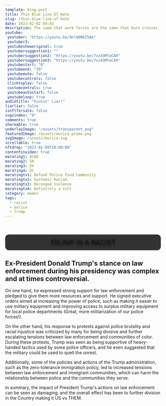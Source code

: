 ```yaml
---
template: blog-post
title: Thin Blue Line Of Hate
slug: /thin-blue-line-of-hate
date: 2023-02-02 09:43
description: The same that work forces are the same that burn crosses
youtube:
 youtuber: "https://youtu.be/9nl00N6I5Ak"
 youtuber2: 
 youtubeshoworiginal: true
 youtubersuggestion1: ""
 youtubersuggestion2: "https://youtu.be/7vz43MYaCA0"
 youtubersuggestion3: "https://youtu.be/7vz43MYaCA0"
 youtubestart: "0"
 youtubeend: "39"
 youtubemute: false
 youtubecontrols: false
 clicktoplay: false
 customcontrols: true
 youtubeautostart: false
 youtubeloop: true
audiotitle: "Fuckin' Liar!"
liarliar: false
isnftforsale: false
svgzindex: "0"
comments: true
shareable: true
underlayImage: "/assets/transparent.png"
featuredImage: /assets/murica-promo.png
svgImage: /assets/murica.svg
scrollable: true
nftdrop: "2023-02-09T10:00:00"
contentinvideo: true
marating1: ACAB
marating2: SR
marating3: DV
marating4: DC
maratingtx1: Defund Police Fund Community
maratingtx2: Systemic Racism
maratingtx3: Deranged Violence
maratingtx4: Definitely a Cult
category: memes
tags:
  - racist
  - police
  - trump
---
```



<!-- <button id="switcher-tv">Turn on/off</button> -->

<div class="contentinside" style="position:relative; z-index:0; min-width:50%; height:auto; margin-top:10%;  padding:1rem; font-size:clamp(1rem, 2.3vw, 3rem); left:0;, top:4vh; line-height:90%; text-shadow:0 2px 7px #000; background:rgba(0,0,0,0.8); border-radius:12px; border:0px solid yellow; text-align:center;">
TRUMP IS A RACIST
</div>

<div class="contentbody" style="position:relative; top:; z-index:0; border:px solid blue; height:100%; margin-top:1%; text-align:left">



<div class="crt"></div>



  


## Ex-President Donald Trump's stance on law enforcement during his presidency was complex and at times controversial.


On one hand, he expressed strong support for law enforcement and pledged to give them more resources and support. He signed executive orders aimed at increasing the power of police, such as making it easier to use military equipment and improving access to surplus military equipment for local police departments (Great, more militarization of our police forces!).

On the other hand, his response to protests against police brutality and racial injustice was criticized by many for being divisive and further escalating tensions between law enforcement and communities of color. During these protests, Trump was seen as being supportive of heavy-handed tactics used by some police officers, and he even suggested that the military could be used to quell the unrest.

Additionally, some of the policies and actions of the Trump administration, such as the zero-tolerance immigration policy, led to increased tensions between law enforcement and immigrant communities, which can harm the relationship between police and the communities they serve.

In summary, the impact of President Trump's actions on law enforcement can be seen as damaging, and the overall effect has been to further division in the Country making it US vs THEM. 






<!-- end -->
</div>







<!-- <object class="" style="height:100%; width:100vw; aspect-ratio: 16 / 9; position:absolute; top:0; z-index:5;" class="" id="" data="/assets/murica.svg" type="image/svg+xml" alt="animated content" title="animated content" ></object> -->






<!-- Some of those that work forces

Are the same that burn crosses -->

